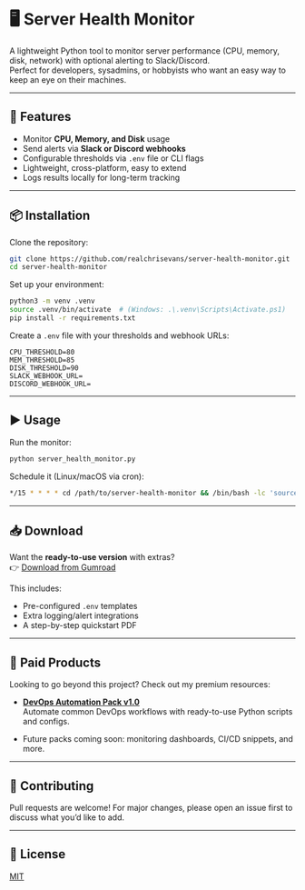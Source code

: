 # 🖥️ Server Health Monitor

A lightweight Python tool to monitor server performance (CPU, memory, disk, network) with optional alerting to Slack/Discord.  
Perfect for developers, sysadmins, or hobbyists who want an easy way to keep an eye on their machines.

---

## 🚀 Features
- Monitor **CPU, Memory, and Disk** usage
- Send alerts via **Slack or Discord webhooks**
- Configurable thresholds via `.env` file or CLI flags
- Lightweight, cross-platform, easy to extend
- Logs results locally for long-term tracking

---

## 📦 Installation

Clone the repository:
```bash
git clone https://github.com/realchrisevans/server-health-monitor.git
cd server-health-monitor
```

Set up your environment:
```bash
python3 -m venv .venv
source .venv/bin/activate  # (Windows: .\.venv\Scripts\Activate.ps1)
pip install -r requirements.txt
```

Create a `.env` file with your thresholds and webhook URLs:
```env
CPU_THRESHOLD=80
MEM_THRESHOLD=85
DISK_THRESHOLD=90
SLACK_WEBHOOK_URL=
DISCORD_WEBHOOK_URL=
```

---

## ▶️ Usage

Run the monitor:
```bash
python server_health_monitor.py
```

Schedule it (Linux/macOS via cron):
```bash
*/15 * * * * cd /path/to/server-health-monitor && /bin/bash -lc 'source .venv/bin/activate && export $(grep -v "^#" .env | xargs) && python server_health_monitor.py >> logs/cron.log 2>&1'
```

---

## 📥 Download

Want the **ready-to-use version** with extras?  
👉 [Download from Gumroad](https://northloomlabs.gumroad.com/l/ukxqv)  

This includes:
- Pre-configured `.env` templates
- Extra logging/alert integrations
- A step-by-step quickstart PDF

---

## 💼 Paid Products

Looking to go beyond this project? Check out my premium resources:

- **[DevOps Automation Pack v1.0](https://northloomlabs.gumroad.com/l/pxvtua)**  
  Automate common DevOps workflows with ready-to-use Python scripts and configs.

- Future packs coming soon: monitoring dashboards, CI/CD snippets, and more.

---

## 🤝 Contributing

Pull requests are welcome! For major changes, please open an issue first to discuss what you’d like to add.

---

## 📄 License

[MIT](LICENSE)
